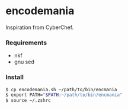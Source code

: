 # encodemania

Inspiration from CyberChef.

### Requirements
- nkf
- gnu sed

### Install
```sh
$ cp encodemania.sh ~/path/to/bin/encmania
$ export PATH="$PATH:~/path/to/bin/encmania"
$ source ~/.zshrc
```
